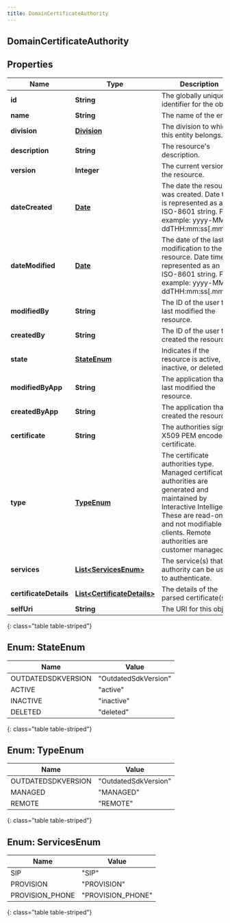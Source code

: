 ```yaml
---
title: DomainCertificateAuthority
---
```


## DomainCertificateAuthority

## Properties

| Name                   | Type                                                                             | Description                                                                                                                                                                                                             | Notes      |
| ---------------------- | -------------------------------------------------------------------------------- | ----------------------------------------------------------------------------------------------------------------------------------------------------------------------------------------------------------------------- | ---------- |
| **id**                 | <!----><!---->**String**<!---->                                                  | The globally unique identifier for the object.                                                                                                                                                                          | [optional] |
| **name**               | <!----><!---->**String**<!---->                                                  | The name of the entity.                                                                                                                                                                                                 |            |
| **division**           | <!----><!---->[**Division**](Division.md)<!---->                                 | The division to which this entity belongs.                                                                                                                                                                              | [optional] |
| **description**        | <!----><!---->**String**<!---->                                                  | The resource&#39;s description.                                                                                                                                                                                         | [optional] |
| **version**            | <!----><!---->**Integer**<!---->                                                 | The current version of the resource.                                                                                                                                                                                    | [optional] |
| **dateCreated**        | <!----><!---->[**Date**](Date.md)<!---->                                         | The date the resource was created. Date time is represented as an ISO-8601 string. For example: yyyy-MM-ddTHH:mm:ss[.mmm]Z                                                                                              | [optional] |
| **dateModified**       | <!----><!---->[**Date**](Date.md)<!---->                                         | The date of the last modification to the resource. Date time is represented as an ISO-8601 string. For example: yyyy-MM-ddTHH:mm:ss[.mmm]Z                                                                              | [optional] |
| **modifiedBy**         | <!----><!---->**String**<!---->                                                  | The ID of the user that last modified the resource.                                                                                                                                                                     | [optional] |
| **createdBy**          | <!----><!---->**String**<!---->                                                  | The ID of the user that created the resource.                                                                                                                                                                           | [optional] |
| **state**              | [**StateEnum**](#StateEnum)<!---->                                               | Indicates if the resource is active, inactive, or deleted.                                                                                                                                                              | [optional] |
| **modifiedByApp**      | <!----><!---->**String**<!---->                                                  | The application that last modified the resource.                                                                                                                                                                        | [optional] |
| **createdByApp**       | <!----><!---->**String**<!---->                                                  | The application that created the resource.                                                                                                                                                                              | [optional] |
| **certificate**        | <!----><!---->**String**<!---->                                                  | The authorities signed X509 PEM encoded certificate.                                                                                                                                                                    |            |
| **type**               | [**TypeEnum**](#TypeEnum)<!---->                                                 | The certificate authorities type. Managed certificate authorities are generated and maintained by Interactive Intelligence. These are read-only and not modifiable by clients. Remote authorities are customer managed. |            |
| **services**           | <!---->[**List&lt;ServicesEnum&gt;**](#ServicesEnum)<!---->                      | The service(s) that the authority can be used to authenticate.                                                                                                                                                          |            |
| **certificateDetails** | <!----><!---->[**List&lt;CertificateDetails&gt;**](CertificateDetails.md)<!----> | The details of the parsed certificate(s).                                                                                                                                                                               | [optional] |
| **selfUri**            | <!----><!---->**String**<!---->                                                  | The URI for this object                                                                                                                                                                                                 | [optional] |

{: class="table table-striped"}

<a name="StateEnum"></a>

## Enum: StateEnum

| Name               | Value                          |
| ------------------ | ------------------------------ |
| OUTDATEDSDKVERSION | &quot;OutdatedSdkVersion&quot; |
| ACTIVE             | &quot;active&quot;             |
| INACTIVE           | &quot;inactive&quot;           |
| DELETED            | &quot;deleted&quot;            |

{: class="table table-striped"}

<a name="TypeEnum"></a>

## Enum: TypeEnum

| Name               | Value                          |
| ------------------ | ------------------------------ |
| OUTDATEDSDKVERSION | &quot;OutdatedSdkVersion&quot; |
| MANAGED            | &quot;MANAGED&quot;            |
| REMOTE             | &quot;REMOTE&quot;             |

{: class="table table-striped"}

<a name="ServicesEnum"></a>

## Enum: ServicesEnum

| Name            | Value                       |
| --------------- | --------------------------- |
| SIP             | &quot;SIP&quot;             |
| PROVISION       | &quot;PROVISION&quot;       |
| PROVISION_PHONE | &quot;PROVISION_PHONE&quot; |

{: class="table table-striped"}
